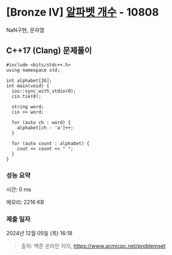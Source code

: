 # [Bronze IV] [알파벳 개수](https://www.acmicpc.net/problem/10808) - 10808 

NaN구현, 문자열

## C++17 (Clang) 문제풀이

```C++17 (Clang)
#include <bits/stdc++.h>
using namespace std;

int alphabet[26];
int main(void) {
  ios::sync_with_stdio(0);
  cin.tie(0);

  string word;
  cin >> word;

  for (auto ch : word) {
    alphabet[ch - 'a']++;
  }
  
  for (auto count : alphabet) {
    cout << count << " ";
  }
}
```

### 성능 요약

시간: 0 ms

메모리: 2216 KB

### 제출 일자

2024년 12월 05일 (목) 16:18

> 출처: 백준 온라인 저지, https://www.acmicpc.net/problemset 

